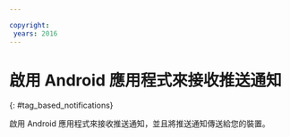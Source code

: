 ```yaml
---

copyright:
 years: 2016
---
```



# 啟用 Android 應用程式來接收推送通知
{: #tag_based_notifications}



啟用 Android 應用程式來接收推送通知，並且將推送通知傳送給您的裝置。
